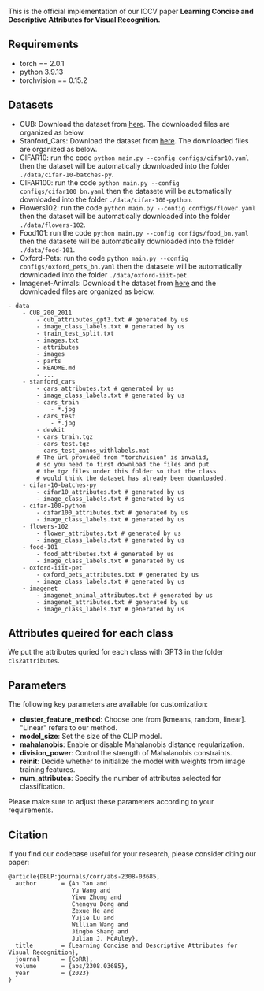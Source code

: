 This is the official implementation of our ICCV paper **Learning Concise and Descriptive Attributes for Visual Recognition.**

## Requirements
+ torch == 2.0.1
+ python 3.9.13
+ torchvision == 0.15.2

## Datasets
+ CUB: Download the dataset from [here](https://www.kaggle.com/datasets/wenewone/cub2002011). The downloaded files are organized as below. 
+ Stanford_Cars: Download the dataset from [here](https://www.kaggle.com/datasets/jessicali9530/stanford-cars-dataset). The downloaded files are organized as below. 
+ CIFAR10: run the code `python main.py --config configs/cifar10.yaml` then the dataset will be automatically downloaded into the folder `./data/cifar-10-batches-py`. 
+ CIFAR100: run the code `python main.py --config configs/cifar100_bn.yaml` then the datasete will be automatically downloaded into the folder `./data/cifar-100-python`. 
+ Flowers102: run the code `python main.py --config configs/flower.yaml` then the dataset will be automatically downloaded into the folder `./data/flowers-102`. 
+ Food101: run the code `python main.py --config configs/food_bn.yaml` then the datasete will be automatically downloaded into the folder `./data/food-101`. 
+ Oxford-Pets: run the code `python main.py --config configs/oxford_pets_bn.yaml` then the datasete will be automatically downloaded into the folder `./data/oxford-iiit-pet`. 
+ Imagenet-Animals: Download t he dataset from [here](https://www.image-net.org/) and the downloaded files are organized as below. 
```
- data
    - CUB_200_2011
        - cub_attributes_gpt3.txt # generated by us
        - image_class_labels.txt # generated by us
        - train_test_split.txt
        - images.txt
        - attributes
        - images
        - parts
        - README.md
        - ...
    - stanford_cars
        - cars_attributes.txt # generated by us
        - image_class_labels.txt # generated by us
        - cars_train
            - *.jpg
        - cars_test
            - *.jpg
        - devkit
        - cars_train.tgz
        - cars_test.tgz
        - cars_test_annos_withlabels.mat
        # The url provided from "torchvision" is invalid, 
        # so you need to first download the files and put 
        # the tgz files under this folder so that the class 
        # would think the dataset has already been downloaded.
    - cifar-10-batches-py
        - cifar10_attributes.txt # generated by us
        - image_class_labels.txt # generated by us
    - cifar-100-python
        - cifar100_attributes.txt # generated by us
        - image_class_labels.txt # generated by us
    - flowers-102
        - flower_attributes.txt # generated by us
        - image_class_labels.txt # generated by us
    - food-101
        - food_attributes.txt # generated by us
        - image_class_labels.txt # generated by us
    - oxford-iiit-pet
        - oxford_pets_attributes.txt # generated by us
        - image_class_labels.txt # generated by us
    - imagenet
        - imagenet_animal_attributes.txt # generated by us
        - imagenet_attributes.txt # generated by us
        - image_class_labels.txt # generated by us
```

## Attributes queired for each class
We put the attributes quried for each class with GPT3 in the folder `cls2attributes`. 


## Parameters

The following key parameters are available for customization:

- **cluster_feature_method**: Choose one from [kmeans, random, linear]. "Linear" refers to our method.
- **model_size**: Set the size of the CLIP model.
- **mahalanobis**: Enable or disable Mahalanobis distance regularization.
- **division_power**: Control the strength of Mahalanobis constraints.
- **reinit**: Decide whether to initialize the model with weights from image training features.
- **num_attributes**: Specify the number of attributes selected for classification.

Please make sure to adjust these parameters according to your requirements.

## Citation

If you find our codebase useful for your research, please consider citing our paper:

```
@article{DBLP:journals/corr/abs-2308-03685,
  author       = {An Yan and
                  Yu Wang and
                  Yiwu Zhong and
                  Chengyu Dong and
                  Zexue He and
                  Yujie Lu and
                  William Wang and
                  Jingbo Shang and
                  Julian J. McAuley},
  title        = {Learning Concise and Descriptive Attributes for Visual Recognition},
  journal      = {CoRR},
  volume       = {abs/2308.03685},
  year         = {2023}
}
```
